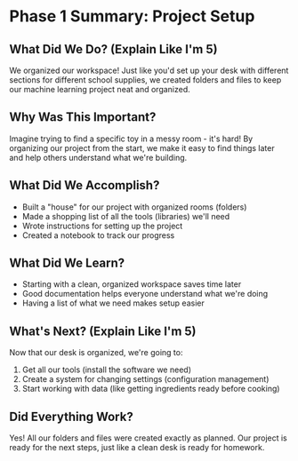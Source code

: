 # Phase 1 Summary: Project Setup

## What Did We Do? (Explain Like I'm 5)
We organized our workspace! Just like you'd set up your desk with different sections for different school supplies, we created folders and files to keep our machine learning project neat and organized.

## Why Was This Important?
Imagine trying to find a specific toy in a messy room - it's hard! By organizing our project from the start, we make it easy to find things later and help others understand what we're building.

## What Did We Accomplish?
- Built a "house" for our project with organized rooms (folders)
- Made a shopping list of all the tools (libraries) we'll need
- Wrote instructions for setting up the project
- Created a notebook to track our progress

## What Did We Learn?
- Starting with a clean, organized workspace saves time later
- Good documentation helps everyone understand what we're doing
- Having a list of what we need makes setup easier

## What's Next? (Explain Like I'm 5)
Now that our desk is organized, we're going to:
1. Get all our tools (install the software we need)
2. Create a system for changing settings (configuration management)
3. Start working with data (like getting ingredients ready before cooking)

## Did Everything Work?
Yes! All our folders and files were created exactly as planned. Our project is ready for the next steps, just like a clean desk is ready for homework.